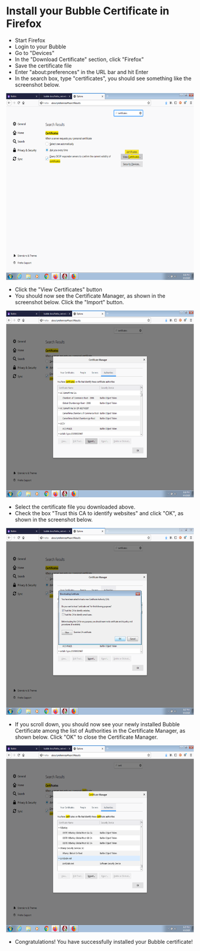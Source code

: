 # Install your Bubble Certificate in Firefox
 
  * Start Firefox
  * Login to your Bubble
  * Go to "Devices"
  * In the "Download Certificate" section, click "Firefox"
  * Save the certificate file
  * Enter "about:preferences" in the URL bar and hit Enter
  * In the search box, type "certificates", you should see something like the screenshot below.

 <img src="firefox_screenshots/01_settings_certs.png" alt="screenshot of Certificates in Firefox preferences screen" height="500"/>
  
  * Click the "View Certificates" button
  * You should now see the Certificate Manager, as shown in the screenshot below. Click the "Import" button.

 <img src="firefox_screenshots/02_import_cert.png" alt="screenshot of Certificate Manager in Firefox preferences" height="500"/>

  * Select the certificate file you downloaded above.
  * Check the box "Trust this CA to identify websites" and click "OK", as shown in the screenshot below.

 <img src="firefox_screenshots/03_trust_cert.png" alt="screenshot of certificate trust settings dialog" height="500"/>

  * If you scroll down, you should now see your newly installed Bubble Certificate among the list of Authorities in the Certificate Manager, as shown below. Click "OK" to close the Certificate Manager.

 <img src="firefox_screenshots/04_close_certs.png" alt="screenshot of certificate trust settings dialog" height="500"/>

  * Congratulations! You have successfully installed your Bubble certificate!

